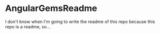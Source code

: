 # AngularGemsReadme

I don't know when I'm going to write the readme of this repo because this repo is a readme, so...